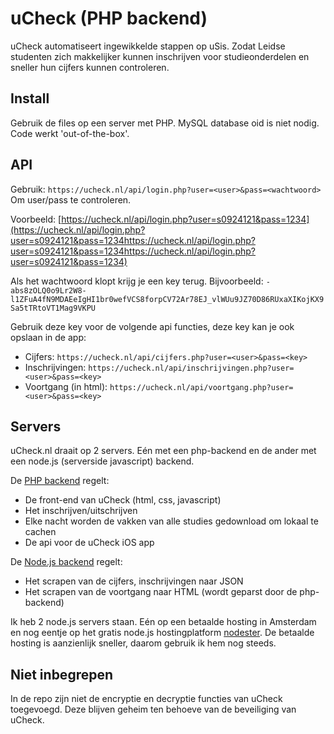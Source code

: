 uCheck (PHP backend)
======
 
uCheck automatiseert ingewikkelde stappen op uSis. Zodat Leidse studenten zich makkelijker kunnen inschrijven voor studieonderdelen en sneller hun cijfers kunnen controleren.
 


Install
-------
Gebruik de files op een server met PHP. MySQL database oid is niet nodig. Code werkt 'out-of-the-box'.
 
API
----

Gebruik: `https://ucheck.nl/api/login.php?user=<user>&pass=<wachtwoord>`
Om user/pass te controleren. 

Voorbeeld: [https://ucheck.nl/api/login.php?user=s0924121&pass=1234](https://ucheck.nl/api/login.php?user=s0924121&pass=1234https://ucheck.nl/api/login.php?user=s0924121&pass=1234https://ucheck.nl/api/login.php?user=s0924121&pass=1234)

Als het wachtwoord klopt krijg je een key terug. 
Bijvoorbeeld: `-abs8zOLQ0o9Lr2W8-l1ZFuA4fN9MDAEeIgHI1br0wefVCS8forpCV72Ar78EJ_vlWUu9JZ70D86RUxaXIKojKX9Sa5tTRtoVT1Mag9VKPU`

Gebruik deze key voor de volgende api functies, deze key kan je ook opslaan in de app:
* Cijfers: `https://ucheck.nl/api/cijfers.php?user=<user>&pass=<key>`
* Inschrijvingen: `https://ucheck.nl/api/inschrijvingen.php?user=<user>&pass=<key>`
* Voortgang (in html): `https://ucheck.nl/api/voortgang.php?user=<user>&pass=<key>`

Servers
-------

uCheck.nl draait op 2 servers. Eén met een php-backend en de ander met een node.js (serverside javascript) backend.

De [PHP backend](https://github.com/HansPinckaers/ucheck-php/) regelt:

*	De front-end van uCheck (html, css, javascript)
*	Het inschrijven/uitschrijven
*	Elke nacht worden de vakken van alle studies gedownload om lokaal te cachen
*	De api voor de uCheck iOS app

De [Node.js backend](https://github.com/HansPinckaers/ucheck-node/) regelt:

*	Het scrapen van de cijfers, inschrijvingen naar JSON
*	Het scrapen van de voortgang naar HTML (wordt geparst door de php-backend)

Ik heb 2 node.js servers staan. Eén op een betaalde hosting in Amsterdam en nog eentje op het gratis node.js hostingplatform [nodester](http://nodester.com/). De betaalde hosting is aanzienlijk sneller, daarom gebruik ik hem nog steeds.


Niet inbegrepen
---------------

In de repo zijn niet de encryptie en decryptie functies van uCheck toegevoegd. Deze blijven geheim ten behoeve van de beveiliging van uCheck.